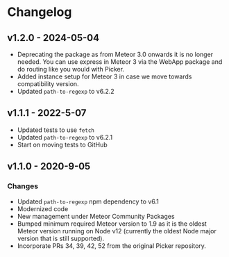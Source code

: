 # Changelog

## v1.2.0 - 2024-05-04
* Deprecating the package as from Meteor 3.0 onwards it is no longer needed. You can use express in Meteor 3 via the WebApp package and do routing like you would with Picker.
* Added instance setup for Meteor 3 in case we move towards compatibility version.
* Updated `path-to-regexp` to v6.2.2

## v1.1.1 - 2022-5-07
* Updated tests to use `fetch`
* Updated `path-to-regexp` to v6.2.1
* Start on moving tests to GitHub

## v1.1.0 - 2020-9-05

### Changes
* Updated `path-to-regexp` npm dependency to v6.1
* Modernized code
* New management under Meteor Community Packages
* Bumped minimum required Meteor version to 1.9 as it is the oldest Meteor version running on Node v12 (currently the oldest Node major version that is still supported).
* Incorporate PRs 34, 39, 42, 52 from the original Picker repository.
